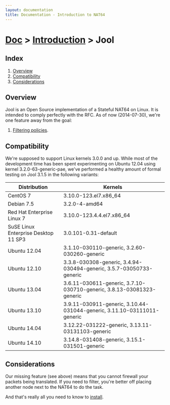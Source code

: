 ```yaml
---
layout: documentation
title: Documentation - Introduction to NAT64
---
```


# [Doc](doc-index.html) > [Introduction](doc-index.html#introduction) > Jool

## Index

1. [Overview](#overview)
2. [Compatibility](#compatibility)
3. [Considerations](#considerations)

## Overview

Jool is an Open Source implementation of a Stateful NAT64 on Linux. It is intended to comply perfectly with the RFC. As of now (2014-07-30), we're one feature away from the goal:

1. <a href="https://github.com/NICMx/NAT64/issues/41" target="_blank">Filtering policies</a>.

## Compatibility

We're supposed to support Linux kernels 3.0.0 and up. While most of the development time has been spent experimenting on Ubuntu 12.04 using kernel 3.2.0-63-generic-pae, we've performed a healthy amount of formal testing on Jool 3.1.5 in the following variants:

| Distribution | Kernels |
| -------------|---------|
| CentOS 7 | 3.10.0-123.el7.x86_64 |
| Debian 7.5 | 3.2.0-4-amd64 |
| Red Hat Enterprise Linux 7 | 3.10.0-123.4.4.el7.x86_64 |
| SuSE Linux Enterprise Desktop 11 SP3 | 3.0.101-0.31-default |
| Ubuntu 12.04 | 3.1.10-030110-generic, 3.2.60-030260-generic |
| Ubuntu 12.10 | 3.3.8-030308-generic, 3.4.94-030494-generic, 3.5.7-03050733-generic |
| Ubuntu 13.04 | 3.6.11-030611-generic, 3.7.10-030710-generic, 3.8.13-03081323-generic |
| Ubuntu 13.10 | 3.9.11-030911-generic, 3.10.44-031044-generic, 3.11.10-03111011-generic |
| Ubuntu 14.04 | 3.12.22-031222-generic, 3.13.11-03131103-generic |
| Ubuntu 14.10 | 3.14.8-031408-generic, 3.15.1-031501-generic |

## Considerations

Our missing feature (see above) means that you cannot firewall your packets being translated. If you need to filter, you're better off placing another node next to the NAT64 to do the task.

And that's really all you need to know to [install](mod-install.html).


